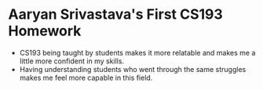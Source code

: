 

# Aaryan Srivastava's First CS193 Homework


- CS193 being taught by students makes it more relatable and makes me a little more confident in my skills.
- Having understanding students who went through the same struggles makes me feel more capable in this field.


